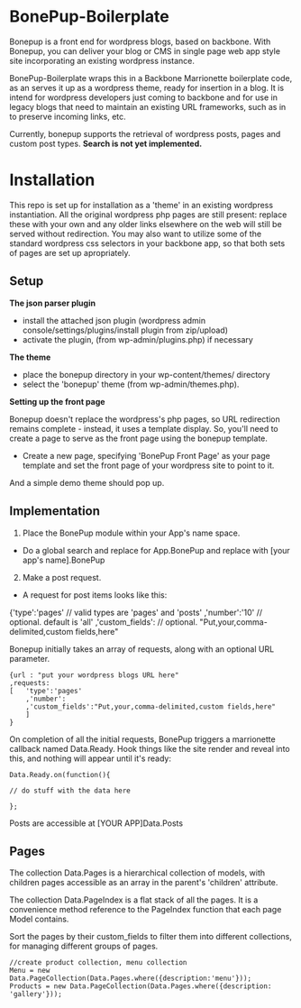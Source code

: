 

BonePup-Boilerplate
=======

Bonepup is a front end for wordpress blogs, based on backbone. With Bonepup, you can deliver your blog or CMS in single page web app style site incorporating an existing wordpress instance.

BonePup-Boilerplate wraps this in a Backbone Marrionette boilerplate code, as an serves it up as a wordpress theme, ready for insertion in a blog. It is intend for wordpress developers just coming to backbone and for use in legacy blogs that need to maintain an existing URL frameworks, such as in to preserve incoming links, etc.

Currently, bonepup supports the retrieval of wordpress posts, pages and custom post types. **Search is not yet implemented.** 

Installation
============

This repo is set up for installation as a 'theme' in an existing wordpress instantiation. All the original wordpress php pages are still present: replace these with your own and any older links elsewhere on the web will still be served without redirection. You may also want to utilize some of the standard wordpress css selectors in your backbone app, so that both sets of pages are set up apropriately.

Setup
-----

**The json parser plugin**
* install the attached json plugin (wordpress admin console/settings/plugins/install plugin from zip/upload)
* activate the plugin, (from wp-admin/plugins.php) if necessary

**The theme**
* place the bonepup directory in your wp-content/themes/ directory
* select the 'bonepup' theme (from wp-admin/themes.php). 

**Setting up the front page**

Bonepup doesn't replace the wordpress's php pages, so URL redirection remains complete - instead, it uses a template display. So, you'll need to create a page to serve as the front page using the bonepup template.
* Create a new page, specifying 'BonePup Front Page' as your page template and set the front page of your wordpress site to point to it.

And a simple demo theme should pop up.

Implementation
--------------

1. Place the BonePup module within your App's name space.

* Do a global search and replace for App.BonePup and replace with [your app's name].BonePup

2. Make a post request.

* A request for post items looks like this:

{'type':'pages'		// valid types are 'pages' and 'posts'
,'number':'10' 		// optional. default is 'all'
,'custom_fields':	// optional. "Put,your,comma-delimited,custom fields,here"

Bonepup initially takes an array of requests, along with an optional URL parameter.

    {url : "put your wordpress blogs URL here"
    ,requests:
    [	'type':'pages'
    	,'number':
    	,'custom_fields':"Put,your,comma-delimited,custom fields,here"
    	]
    }
			
On completion of all the initial requests, BonePup triggers a marrionette callback named Data.Ready. Hook things like the site render and reveal into this, and nothing will appear until it's ready:

    Data.Ready.on(function(){

	// do stuff with the data here
	
    };

Posts are accessible at [YOUR APP]Data.Posts

Pages
-----

The collection Data.Pages is a hierarchical collection of models, with children pages accessible as an array in the parent's 'children' attribute. 

The collection Data.PageIndex is a flat stack of all the pages. It is a convenience method reference to the PageIndex function that each page Model contains. 

Sort the pages by their custom_fields to filter them into different collections, for managing different groups of pages.

    //create product collection, menu collection
    Menu = new Data.PageCollection(Data.Pages.where({description:'menu'}));
    Products = new Data.PageCollection(Data.Pages.where({description: 'gallery'}));

